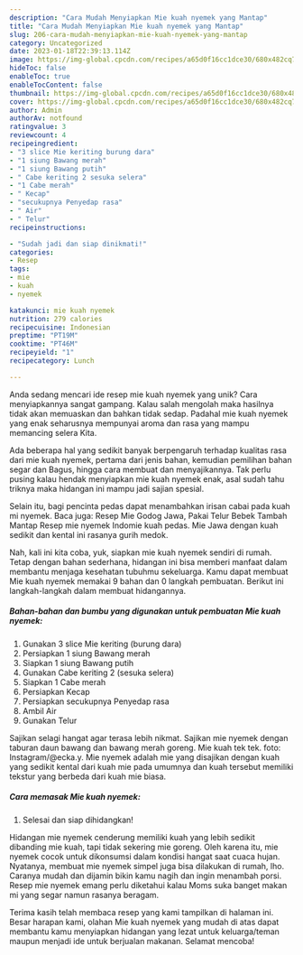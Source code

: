 ```yaml
---
description: "Cara Mudah Menyiapkan Mie kuah nyemek yang Mantap"
title: "Cara Mudah Menyiapkan Mie kuah nyemek yang Mantap"
slug: 206-cara-mudah-menyiapkan-mie-kuah-nyemek-yang-mantap
category: Uncategorized
date: 2023-01-18T22:39:13.114Z
image: https://img-global.cpcdn.com/recipes/a65d0f16cc1dce30/680x482cq70/mie-kuah-nyemek-foto-resep-utama.jpg
hideToc: false
enableToc: true
enableTocContent: false
thumbnail: https://img-global.cpcdn.com/recipes/a65d0f16cc1dce30/680x482cq70/mie-kuah-nyemek-foto-resep-utama.jpg
cover: https://img-global.cpcdn.com/recipes/a65d0f16cc1dce30/680x482cq70/mie-kuah-nyemek-foto-resep-utama.jpg
author: Admin
authorAv: notfound
ratingvalue: 3
reviewcount: 4
recipeingredient:
- "3 slice Mie keriting burung dara"
- "1 siung Bawang merah"
- "1 siung Bawang putih"
- " Cabe keriting 2 sesuka selera"
- "1 Cabe merah"
- " Kecap"
- "secukupnya Penyedap rasa"
- " Air"
- " Telur"
recipeinstructions:

- "Sudah jadi dan siap dinikmati!"
categories:
- Resep
tags:
- mie
- kuah
- nyemek

katakunci: mie kuah nyemek 
nutrition: 279 calories
recipecuisine: Indonesian
preptime: "PT19M"
cooktime: "PT46M"
recipeyield: "1"
recipecategory: Lunch

---
```





Anda sedang mencari ide resep mie kuah nyemek yang unik? Cara menyiapkannya sangat gampang. Kalau salah mengolah maka hasilnya tidak akan memuaskan dan bahkan tidak sedap. Padahal mie kuah nyemek yang enak seharusnya mempunyai aroma dan rasa yang mampu memancing selera Kita.





Ada beberapa hal yang sedikit banyak berpengaruh terhadap kualitas rasa dari mie kuah nyemek, pertama dari jenis bahan, kemudian pemilihan bahan segar dan Bagus, hingga cara membuat dan menyajikannya. Tak perlu pusing kalau hendak menyiapkan mie kuah nyemek enak,      asal sudah tahu triknya maka hidangan ini mampu jadi sajian spesial.














Selain itu, bagi pencinta pedas dapat menambahkan irisan cabai pada kuah mi nyemek. Baca juga: Resep Mie Godog Jawa, Pakai Telur Bebek Tambah Mantap Resep mie nyemek Indomie kuah pedas. Mie Jawa dengan kuah sedikit dan kental ini rasanya gurih medok.






Nah, kali ini kita coba, yuk, siapkan mie kuah nyemek sendiri di rumah. Tetap dengan bahan sederhana, hidangan ini bisa memberi manfaat dalam membantu menjaga kesehatan tubuhmu sekeluarga. Kamu dapat membuat Mie kuah nyemek memakai 9 bahan dan 0 langkah pembuatan. Berikut ini langkah-langkah dalam membuat hidangannya.

<!--inarticleads1-->

##### Bahan-bahan dan bumbu yang digunakan untuk pembuatan Mie kuah nyemek:

1. Gunakan 3 slice Mie keriting (burung dara)
1. Persiapkan 1 siung Bawang merah
1. Siapkan 1 siung Bawang putih
1. Gunakan  Cabe keriting 2 (sesuka selera)
1. Siapkan 1 Cabe merah
1. Persiapkan  Kecap
1. Persiapkan secukupnya Penyedap rasa
1. Ambil  Air
1. Gunakan  Telur


Sajikan selagi hangat agar terasa lebih nikmat. Sajikan mie nyemek dengan taburan daun bawang dan bawang merah goreng. Mie kuah tek tek. foto: Instagram/@ecka.y. Mie nyemek adalah mie yang disajikan dengan kuah yang sedikit kental dari kuah mie pada umumnya dan kuah tersebut memiliki tekstur yang berbeda dari kuah mie biasa. 

<!--inarticleads2-->

##### Cara memasak Mie kuah nyemek:


1. Selesai dan siap dihidangkan!

Hidangan mie nyemek cenderung memiliki kuah yang lebih sedikit dibanding mie kuah, tapi tidak sekering mie goreng. Oleh karena itu, mie nyemek cocok untuk dikonsumsi dalam kondisi hangat saat cuaca hujan. Nyatanya, membuat mie nyemek simpel juga bisa dilakukan di rumah, lho. Caranya mudah dan dijamin bikin kamu nagih dan ingin menambah porsi. Resep mie nyemek emang perlu diketahui kalau Moms suka banget makan mi yang segar namun rasanya beragam. 

Terima kasih telah membaca resep yang kami tampilkan di halaman ini. Besar harapan kami, olahan Mie kuah nyemek yang mudah di atas dapat membantu kamu menyiapkan hidangan yang lezat untuk keluarga/teman maupun menjadi ide untuk berjualan makanan. Selamat mencoba!
